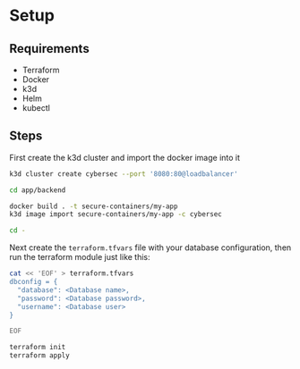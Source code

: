 # Setup

## Requirements

- Terraform
- Docker
- k3d
- Helm
- kubectl

## Steps

First create the k3d cluster and import the docker image into it

```bash
k3d cluster create cybersec --port '8080:80@loadbalancer'

cd app/backend

docker build . -t secure-containers/my-app
k3d image import secure-containers/my-app -c cybersec

cd -
```

Next create the `terraform.tfvars` file with your database configuration, then run the terraform module just like this:

```bash
cat << 'EOF' > terraform.tfvars
dbconfig = {
  "database": <Database name>,
  "password": <Database password>,
  "username": <Database user>
}

EOF

terraform init
terraform apply
```
